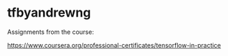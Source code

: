# tfbyandrewng

Assignments from the course:

https://www.coursera.org/professional-certificates/tensorflow-in-practice
